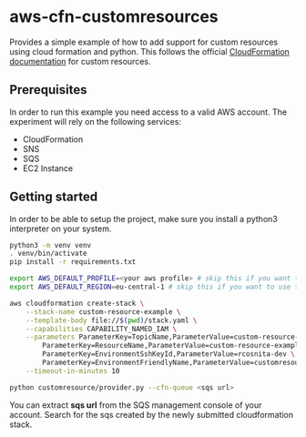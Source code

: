 # aws-cfn-customresources

Provides a simple example of how to add support for custom resources using cloud formation and python.
This follows the official [CloudFormation documentation](https://docs.aws.amazon.com/AWSCloudFormation/latest/UserGuide/template-custom-resources.html) for custom resources.

## Prerequisites

In order to run this example you need access to a valid AWS account. The experiment will rely on the following services:

* CloudFormation
* SNS
* SQS
* EC2 Instance

## Getting started

In order to be able to setup the project, make sure you install a python3 interpreter on your system.

```bash
python3 -m venv venv
. venv/bin/activate
pip install -r requirements.txt

export AWS_DEFAULT_PROFILE=<your aws profile> # skip this if you want to use the default profile.
export AWS_DEFAULT_REGION=eu-central-1 # skip this if you want to use the default region.

aws cloudformation create-stack \
    --stack-name custom-resource-example \
    --template-body file://$(pwd)/stack.yaml \
    --capabilities CAPABILITY_NAMED_IAM \
    --parameters ParameterKey=TopicName,ParameterValue=custom-resource-sns-topic \
        ParameterKey=ResourceName,ParameterValue=custom-resource-example \
        ParameterKey=EnvironmentSshKeyId,ParameterValue=rcosnita-dev \
        ParameterKey=EnvironmentFriendlyName,ParameterValue=customresource \
    --timeout-in-minutes 10

python customresource/provider.py --cfn-queue <sqs url>
```

You can extract **sqs url** from the SQS management console of your account. Search for the sqs created by the newly submitted cloudformation stack.
